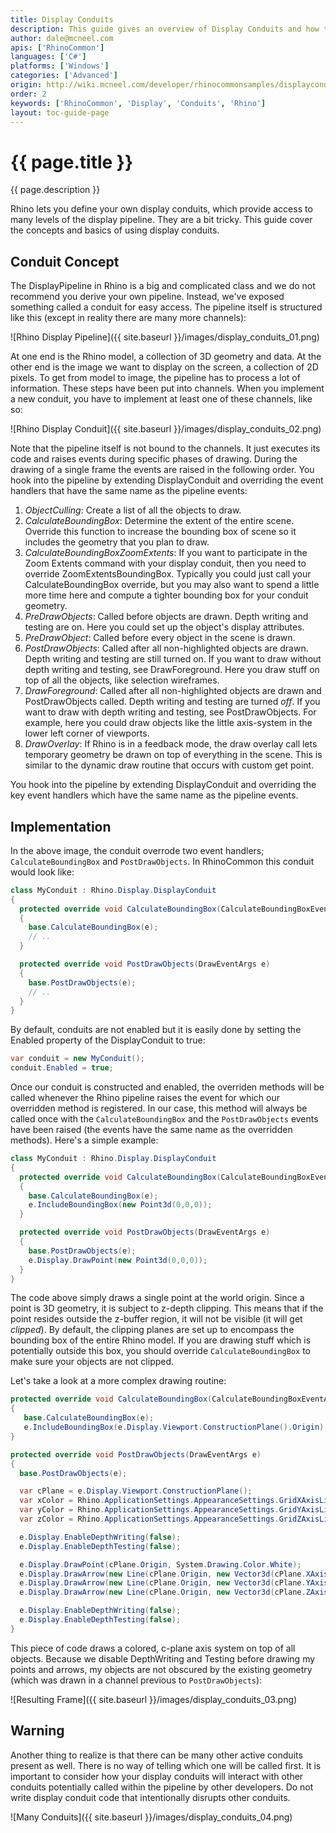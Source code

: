 ```yaml
---
title: Display Conduits
description: This guide gives an overview of Display Conduits and how to use them to access Rhino's display pipeline.
author: dale@mcneel.com
apis: ['RhinoCommon']
languages: ['C#']
platforms: ['Windows']
categories: ['Advanced']
origin: http://wiki.mcneel.com/developer/rhinocommonsamples/displayconduit
order: 2
keywords: ['RhinoCommon', 'Display', 'Conduits', 'Rhino']
layout: toc-guide-page
---
```


# {{ page.title }}

{{ page.description }}

Rhino lets you define your own display conduits, which provide access to many levels of the display pipeline.  They are a bit tricky.  This guide cover the concepts and basics of using display conduits.

## Conduit Concept

The DisplayPipeline in Rhino is a big and complicated class and we do not recommend you derive your own pipeline.  Instead, we've exposed something called a conduit for easy access.  The pipeline itself is structured like this (except in reality there are many more channels):

![Rhino Display Pipeline]({{ site.baseurl }}/images/display_conduits_01.png)

At one end is the Rhino model, a collection of 3D geometry and data.  At the other end is the image we want to display on the screen, a collection of 2D pixels.  To get from model to image, the pipeline has to process a lot of information.  These steps have been put into channels.  When you implement a new conduit, you have to implement at least one of these channels, like so:

![Rhino Display Conduit]({{ site.baseurl }}/images/display_conduits_02.png)

Note that the pipeline itself is not bound to the channels.  It just executes its code and raises events during specific phases of drawing.  During the drawing of a single frame the events are raised in the following order.  You hook into the pipeline by extending DisplayConduit and overriding the event handlers that have the same name as the pipeline events:

1. *ObjectCulling*: Create a list of all the objects to draw.
1. *CalculateBoundingBox*: Determine the extent of the entire scene.  Override this function to increase the bounding box of scene so it includes the geometry that you plan to draw.
1. *CalculateBoundingBoxZoomExtents*: If you want to participate in the Zoom Extents command with your display conduit, then you need to override ZoomExtentsBoundingBox.  Typically you could just call your CalculateBoundingBox override, but you may also want to spend a little more time here and compute a tighter bounding box for your conduit geometry.
1. *PreDrawObjects*: Called before objects are drawn.  Depth writing and testing are on. Here you could set up the object's display attributes.
1. *PreDrawObject*: Called before every object in the scene is drawn.
1. *PostDrawObjects*: Called after all non-highlighted objects are drawn.  Depth writing and testing are still turned on. If you want to draw without depth writing and testing, see DrawForeground.  Here you draw stuff on top of all the objects, like selection wireframes.
1. *DrawForeground*: Called after all non-highlighted objects are drawn and PostDrawObjects called. Depth writing and testing are turned *off*.  If you want to draw with depth writing and testing, see PostDrawObjects.  For example, here you could draw objects like the little axis-system in the lower left corner of viewports.
1. *DrawOverlay*: If Rhino is in a feedback mode, the draw overlay call lets temporary geometry be drawn on top of everything in the scene.  This is similar to the dynamic draw routine that occurs with custom get point.

You hook into the pipeline by extending DisplayConduit and overriding the key event handlers which have the same name as the pipeline events.

## Implementation

In the above image, the conduit overrode two event handlers; `CalculateBoundingBox` and `PostDrawObjects`. In RhinoCommon this conduit would look like:

```cs
class MyConduit : Rhino.Display.DisplayConduit
{
  protected override void CalculateBoundingBox(CalculateBoundingBoxEventArgs e)
  {
    base.CalculateBoundingBox(e);
    // ..
  }

  protected override void PostDrawObjects(DrawEventArgs e)
  {
    base.PostDrawObjects(e);
    // ..
  }
}
```

By default, conduits are not enabled but it is easily done by setting the Enabled property of the DisplayConduit to true:

```cs
var conduit = new MyConduit();
conduit.Enabled = true;
```

Once our conduit is constructed and enabled, the overriden methods will be called whenever the Rhino pipeline raises the event for which our overridden method is registered.  In our case, this method will always be called once with the `CalculateBoundingBox` and the `PostDrawObjects` events have been raised (the events have the same name as the overridden methods).  Here's a simple example:

```cs
class MyConduit : Rhino.Display.DisplayConduit
{
  protected override void CalculateBoundingBox(CalculateBoundingBoxEventArgs e)
  {
    base.CalculateBoundingBox(e);
    e.IncludeBoundingBox(new Point3d(0,0,0));
  }

  protected override void PostDrawObjects(DrawEventArgs e)
  {
    base.PostDrawObjects(e);
    e.Display.DrawPoint(new Point3d(0,0,0));
  }
}
```

The code above simply draws a single point at the world origin. Since a point is 3D geometry, it is subject to z-depth clipping. This means that if the point resides outside the z-buffer region, it will not be visible (it will get *clipped*). By default, the clipping planes are set up to encompass the bounding box of the entire Rhino model.  If you are drawing stuff which is potentially outside this box, you should override `CalculateBoundingBox` to make sure your objects are not clipped.

Let's take a look at a more complex drawing routine:

```cs
protected override void CalculateBoundingBox(CalculateBoundingBoxEventArgs e)
{
   base.CalculateBoundingBox(e);
   e.IncludeBoundingBox(e.Display.Viewport.ConstructionPlane().Origin);
}

protected override void PostDrawObjects(DrawEventArgs e)
{
  base.PostDrawObjects(e);

  var cPlane = e.Display.Viewport.ConstructionPlane();
  var xColor = Rhino.ApplicationSettings.AppearanceSettings.GridXAxisLineColor;
  var yColor = Rhino.ApplicationSettings.AppearanceSettings.GridYAxisLineColor;
  var zColor = Rhino.ApplicationSettings.AppearanceSettings.GridZAxisLineColor;

  e.Display.EnableDepthWriting(false);
  e.Display.EnableDepthTesting(false);

  e.Display.DrawPoint(cPlane.Origin, System.Drawing.Color.White);
  e.Display.DrawArrow(new Line(cPlane.Origin, new Vector3d(cPlane.XAxis) * 10.0), xColor);
  e.Display.DrawArrow(new Line(cPlane.Origin, new Vector3d(cPlane.YAxis) * 10.0), yColor);
  e.Display.DrawArrow(new Line(cPlane.Origin, new Vector3d(cPlane.ZAxis) * 10.0), zColor);

  e.Display.EnableDepthWriting(false);
  e.Display.EnableDepthTesting(false);
}
```

This piece of code draws a colored, c-plane axis system on top of all objects.  Because we disable DepthWriting and Testing before drawing my points and arrows, my objects are not obscured by the existing geometry (which was drawn in a channel previous to `PostDrawObjects`):

![Resulting Frame]({{ site.baseurl }}/images/display_conduits_03.png)

## Warning

Another thing to realize is that there can be many other active conduits present as well.  There is no way of telling which one will be called first.  It is important to consider how your display conduits will interact with other conduits potentially called within the pipeline by other developers.  Do not write display conduit code that intentionally disrupts other conduits.

![Many Conduits]({{ site.baseurl }}/images/display_conduits_04.png)
